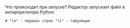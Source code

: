 Что происходит при запуске? Редактор запускает файл в интерпретаторе Python

`# "\n" - перенос строк "\t" - табуляция`